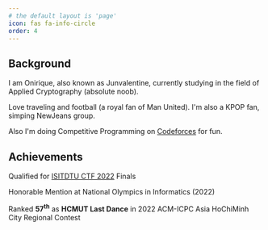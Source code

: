 ```yaml
---
# the default layout is 'page'
icon: fas fa-info-circle
order: 4
---
```

## Background

I am Onirique, also known as Junvalentine, currently studying in the field of Applied Cryptography (absolute noob).

Love traveling and football (a royal fan of Man United). I'm also a KPOP fan, simping NewJeans group.

Also I'm doing Competitive Programming on [Codeforces](https://codeforces.com/profile/Onirique) for fun.

## Achievements

Qualified for [ISITDTU CTF 2022](https://ctftime.org/ctf/258) Finals

Honorable Mention at National Olympics in Informatics (2022)

Ranked **57<sup>th</sup>** as **HCMUT Last Dance** in 2022 ACM-ICPC Asia HoChiMinh City Regional Contest

